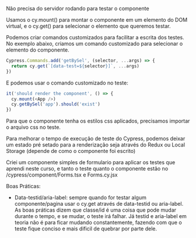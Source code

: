 Não precisa do servidor rodando para testar o componente

Usamos o cy.mount() para montar o componente em um elemento do DOM virtual, e o cy.get() para selecionar o elemento que queremos testar.

Podemos criar comandos customizados para facilitar a escrita dos testes. No exemplo abaixo, criamos um comando customizado para selecionar o elemento do componente.

```js
Cypress.Commands.add('getBySel', (selector, ...args) => {
  return cy.get(`[data-test=${selector}]`, ...args)
})
```

E podemos usar o comando customizado no teste:

``` js
it('should render the component', () => {
  cy.mount(<App />)
  cy.getBySel('app').should('exist')
})
```

Para que o componente tenha os estilos css aplicados, precisamos importar o arquivo css no teste.

Para melhorar o tempo de execução de teste do Cypress, podemos deixar um estado pré setado para a renderização seja através do Redux ou Local Storage (depende de como o componente foi escrito)

Criei um componente simples de formulario para aplicar os testes que aprendi neste curso, e tanto o teste quanto o componente estão no /cypress/component/Forms.tsx e Forms.cy.jsx

Boas Práticas: 
  - Data-testid/aria-label: sempre quando for testar algum componente/pagina usar o cy.get através de data-testid ou aria-label. As boas práticas dizem que classe/id é uma coisa que pode mudar durante o tempo, e se mudar, o teste irá falhar. Já testid e aria-label em teoria não é para ficar mudando constantemente, fazendo com que o teste fique conciso e mais dificil de quebrar por parte dele.

